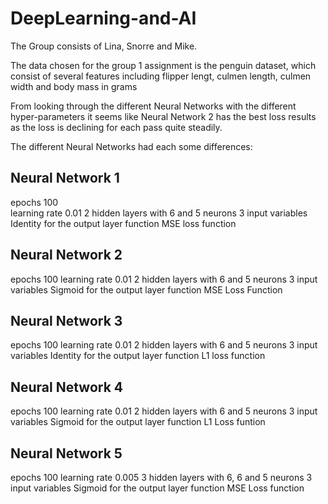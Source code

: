 # DeepLearning-and-AI 
The Group consists of Lina, Snorre and Mike.


The data chosen for the group 1 assignment is the penguin dataset, which consist of several features including flipper lengt, culmen length, culmen width and body mass in grams

From looking through the different Neural Networks with the different hyper-parameters it seems like Neural Network 2 has the best loss results as the loss is declining for each pass quite steadily. 

The different Neural Networks had each some differences:

## Neural Network 1
epochs 100  <br />
learning rate 0.01
2 hidden layers with 6 and 5 neurons
3 input variables
Identity for the output layer function
MSE loss function

## Neural Network 2
epochs 100
learning rate 0.01
2 hidden layers with 6 and 5 neurons
3 input variables
Sigmoid for the output layer function
MSE Loss Function

## Neural Network 3
epochs 100
learning rate 0.01
2 hidden layers with 6 and 5 neurons
3 input variables
Identity for the output layer function
L1 loss function

## Neural Network 4
epochs 100
learning rate 0.01
2 hidden layers with 6 and 5 neurons
3 input variables
Sigmoid for the output layer function
L1 Loss funtion

## Neural Network 5
epochs 100
learning rate 0.005
3 hidden layers with 6, 6 and 5 neurons
3 input variables
Sigmoid for the output layer function
MSE Loss function
